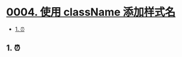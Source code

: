 # [0004. 使用 className 添加样式名](https://github.com/Tdahuyou/TNotes.react/tree/main/0004.%20%E4%BD%BF%E7%94%A8%20className%20%E6%B7%BB%E5%8A%A0%E6%A0%B7%E5%BC%8F%E5%90%8D)

<!-- region:toc -->
- [1. ⏰](#1-)
<!-- endregion:toc -->

## 1. ⏰
